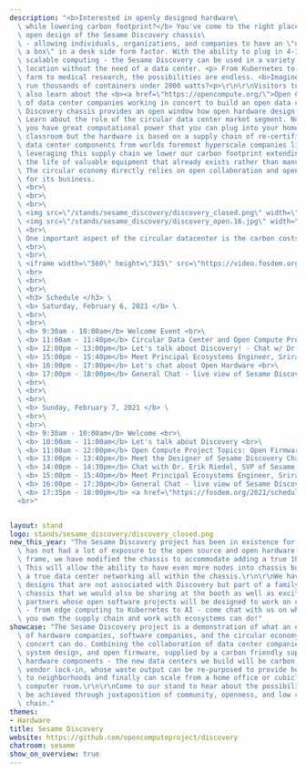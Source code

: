 ```yaml
---
description: "<b>Interested in openly designed hardware\
  \ while lowering carbon footprint?</b> You've come to the right place - check out the\ 
  \ open design of the Sesame Discovery chassis\
  \ - allowing individuals, organizations, and companies to have an \"datacenter in\
  \ a box\" in a desk side form factor. With the ability to plug in 4-12 nodes of\
  \ scalable computing - the Sesame Discovery can be used in a variety of projects in any\
  \ location without the need of a data center. <p> From Kubernetes to a Blender render\
  \ farm to medical research, the possibilities are endless. <b>Imagine</b> being able to\
  \ run thousands of containers under 2000 watts?<p>\r\n\r\nVisitors to the stand will\
  \ also learn about the <b><a href=\"https://opencompute.org/\">Open Compute Project</a></b> - a consortium\
  \ of data center companies working in concert to build an open data center without vendor lock-in. The\
  \ Discovery chassis provides an open window how open hardware design works in practice.\
  \ Learn about the role of the circular data center market segment. Not only can\
  \ you have great computational power that you can plug into your home, lab, or\
  \ classroom but the hardware is based on a supply chain of re-certified top tier\
  \ data center components from worlds foremost hyperscale companies like Facebook, Dropbox and Google. By\
  \ leveraging this supply chain we lower our carbon footprint extending\
  \ the life of valuable equipment that already exists rather than manufacturing new ones.\
  \ The circular economy directly relies on open collaboration and open source communities \
  \ for its business.
  \ <br>\
  \ <br>\
  \ <br>\
  \ <img src=\"/stands/sesame_discovery/discovery_closed.png\" width=\"40%\" height=\"40%\" /> \
  \ <img src=\"/stands/sesame_discovery/discovery_open.16.jpg\" width=\"43%\" height=\"43%\" /> \
  \ <br>\
  \ One important aspect of the circular datacenter is the carbon costs that are saved when using the circular datacenter supply chain. <b>Ali Fenn</b> the President of ITRenew Inc has a great short 12 minute talk about the amount of waste a datacenter can produces as well the amount of resources it consume.\
  \ <br>\
  \ <br>\
  \ <iframe width=\"560\" height=\"315\" src=\"https://video.fosdem.org/2021/stands/sesame/sesame_video4.webm\"  allow=\"accelerometer; autoplay; picture-in-picture\" allowfullscreen> </iframe> \
  \ <br>
  \ <br>\
  \ <br>\
  \ <h3> Schedule </h3> \
  \ <b> Saturday, February 6, 2021 </b> \
  \ <br>\
  \ <br>\
  \ <b> 9:30am - 10:00am</b> Welcome Event <br>\
  \ <b> 11:00am - 11:40pm</b> Circular Data Center and Open Compute Project <br>\
  \ <b> 12:00pm - 13:00pm</b> Let's talk about Discovery! - Chat w/ Dr. Erik Riedel, SVP of Sesame Engineering <br>\
  \ <b> 15:00pm - 15:40pm</b> Meet Principal Ecosystems Engineer, Sriram Ramkrishna <br>\
  \ <b> 16:00pm - 17:00pm</b> Let's chat about Open Hardware <br>\
  \ <b> 17:00pm - 18:00pm</b> General Chat - live view of Sesame Discovery <br>\
  \ <br>\
  \ <br>\
  \ <br>\
  \ <b> Sunday, February 7, 2021 </b> \
  \ <br>\
  \ <br>\
  \ <b> 9:30am - 10:00am</b> Welcome <br>\
  \ <b> 10:00am - 11:00am</b> Let's talk about Discovery <br>\
  \ <b> 11:00am - 12:00pm</b> Open Compute Project Topics: Open Firmware <br>\
  \ <b> 13:00pm - 13:40pm</b> Meet the Designer of Sesame Discovery Chassis, Jean-Jacques Chanut <br>\
  \ <b> 14:00pm - 14:30pm</b> Chat with Dr. Erik Riedel, SVP of Sesame Engineering <br>\
  \ <b> 15:00pm - 15:40pm</b> Meet Principal Ecosystems Engineer, Sriram Ramkrishna <br>\
  \ <b> 16:00pm - 17:30pm</b> General Chat - live view of Sesame Discovery <br>\
  \ <b> 17:35pm - 18:00pm</b> <a href=\"https://fosdem.org/2021/schedule/event/containers_datacenter_class/\">Sri's talk on Datacenter class containers for the masses</a>\
  <br>"


layout: stand
logo: stands/sesame_discovery/discovery_closed.png
new_this_year: "The Sesame Discovery project has been in existence for about two years but\
  \ has not had a lot of exposure to the open source and open hardware communities. In that time\
  \ frame, we have modified the chassis to accommodate adding a true 100GBE 32 port white box switch\
  \ This will allow the ability to have even more nodes into chassis but also have\
  \ a true data center networking all within the chassis.\r\n\r\nWe have other active\
  \ designs that are not associated with Discovery but part of a family of open designed\
  \ chassis that we would also be sharing at the booth as well as exciting work with\
  \ partners whose open software projects will be designed to work on our open hardware\
  \ - from edge computing to Kubernetes to AI - come chat with us on what you can do when\ 
  \ you own the supply chain and work with ecosystems can do!"
showcase: "The Sesame Discovery project is a demonstration of what an ecosystem that consists\
  \ of hardware companies, software companies, and the circular economy working in\
  \ concert can do. Combining the collaboration of data center companies, with open\
  \ system design, and open firmware, supplied by a carbon friendly supply chain of\
  \ hardware components - the new data centers we build will be carbon friendly, avoid\
  \ vendor lock-in, whose waste output can be re-purposed to provide heat and energy\
  \ to neighborhoods and finally can scale from a home office or cubicle to the traditional\
  \ computer room.\r\n\r\nCome to our stand to hear about the possibilities that can\
  \ be achieved through juxtaposition of community, openness, and low carbon supply\
  \ chain."
themes:
- Hardware
title: Sesame Discovery
website: https://github.com/opencomputeproject/discovery
chatroom: sesame
show_on_overview: true
---
```

